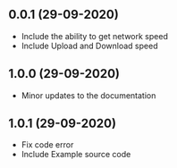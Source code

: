 ## 0.0.1 (29-09-2020)

- Include the ability to get network speed
- Include Upload and Download speed

## 1.0.0 (29-09-2020)

- Minor updates to the documentation

## 1.0.1 (29-09-2020)

- Fix code error
- Include Example source code
